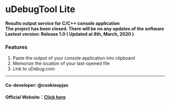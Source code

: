 # uDebugTool Lite
<b>Results output service for C/C++ console application  
The project has been closed. There will be no any updates of the software  
Lastest version: Release 1.0  ( Updated at 8th, March, 2020 )</b>  

### Features
1.  Paste the output of your console application into clipboard
2.  Memorize the location of your last-opened file
3.  Link to uDebug.com

***
#### Co-developer: @cookieopjax
#### Official Website：[Click here](https://sites.google.com/view/udebugtool "uDebugTool Official Website")
